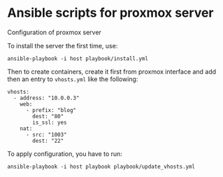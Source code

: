 # Ansible scripts for proxmox server
Configuration of proxmox server

To install the server the first time, use:

    ansible-playbook -i host playbook/install.yml

Then to create containers, create it first from proxmox interface and add then an entry to `vhosts.yml` like the following:

    vhosts:
      - address: "10.0.0.3"
        web:
          - prefix: "blog"
            dest: "80"
            is_ssl: yes
        nat:
          - src: "1003"
            dest: "22"

To apply configuration, you have to run:

    ansible-playbook -i host playbook playbook/update_vhosts.yml
